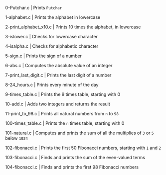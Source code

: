 0-Putchar.c | Prints `Putchar`
		
1-alphabet.c | Prints the alphabet in lowercase 
		
2-print_alphabet_x10.c | Prints 10 times the alphabet, in lowercase 
		
3-islower.c | Checks for lowercase character
		
4-isalpha.c | Checks for alphabetic character 
		
5-sign.c | Prints the sign of a number
		
6-abs.c | Computes the absolute value of an integer 
		
7-print_last_digit.c | Prints the last digit of a number 
		
8-24_hours.c | Prints every minute of the day 
		
9-times_table.c | Prints the 9 times table, starting with 0 
		
10-add.c | Adds two integers and returns the result 
		
11-print_to_98.c | Prints all natural numbers from `n` to `98` 
		
100-times_table.c | Prints the `n` times table, starting with 0 
		
101-natural.c | Computes and prints the sum of all the multiplies of `3` or `5` below `1024` 
		
102-fibonacci.c | Prints the first 50 Fibonacci numbers, starting with `1` and `2` 
		
103-fibonacci.c | Finds and prints the sum of the even-valued terms 
		
104-fibonacci.c | Finds and prints the first 98 Fibonacci numbers

